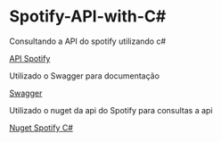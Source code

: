 # Spotify-API-with-C#
Consultando a API do spotify utilizando c#

[API Spotify](https://developer.spotify.com/documentation/web-api/quick-start/)

Utilizado o Swagger para documentação

[Swagger](https://swagger.io/)

Utilizado o nuget da api do Spotify para consultas a api

[Nuget Spotify C#](https://github.com/JohnnyCrazy/SpotifyAPI-NET/)
